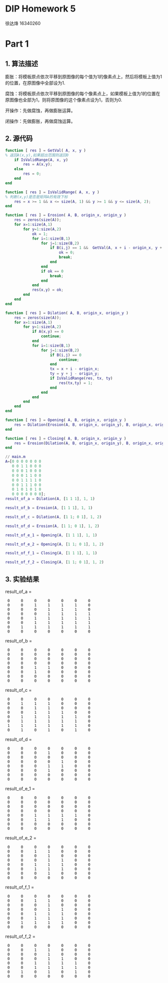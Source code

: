 # DIP Homework 5
徐达烽
16340260

# Part 1

## 1. 算法描述

膨胀：将模板原点依次平移到原图像的每个值为1的像素点上，然后将模板上值为1的位置，在原图像中全部设为1.

腐蚀：将模板原点依次平移到原图像的每个像素点上，如果模板上值为1的位置在原图像也全部为1，则将原图像的这个像素点设为1，否则为0.

开操作：先做腐蚀，再做膨胀运算。

闭操作：先做膨胀，再做腐蚀运算。

## 2. 源代码

```m
function [ res ] = GetVal( A, x, y )
% 返回A(x,y),如果超出范围则返回0
    if IsValidRange(A, x, y)
        res = A(x,y);
    else 
        res = 0;
    end 
end

function [ res ] = IsValidRange( A, x, y )
% 判断(x,y)是否是矩阵A的有效下标
    res = x >= 1 && x <= size(A, 1) && y >= 1 && y <= size(A, 2);
end

function [ res ] = Erosion( A, B, origin_x, origin_y )  
    res = zeros(size(A));
    for x=1:size(A,1)
        for y=1:size(A,2)
            ok = 1;
            for i=1:size(B,1)
                for j=1:size(B,2)
                    if B(i,j) == 1 &&  GetVal(A, x + i - origin_x, y + j - origin_y) == 0
                        ok = 0;
                        break;
                    end
                end
                if ok == 0 
                    break;
                end
            end
            res(x,y) = ok;
        end
    end
end

function [ res ] = Dilation( A, B, origin_x, origin_y )
    res = zeros(size(A));
    for x=1:size(A,1)
        for y=1:size(A,2)
            if A(x,y) == 0
                continue;
            end
            for i=1:size(B,1)
                for j=1:size(B,2)
                    if B(i,j) == 0 
                        continue;
                    end
                    tx = x + i - origin_x;
                    ty = y + j - origin_y;
                    if IsValidRange(res, tx, ty)
                        res(tx,ty) = 1;
                    end
                end
            end
        end
    end 
end

function [ res ] = Opening( A, B, origin_x, origin_y )
    res = Dilation(Erosion(A, B, origin_x, origin_y), B, origin_x, origin_y);
end

function [ res ] = Closing( A, B, origin_x, origin_y )
    res = Erosion(Dilation(A, B, origin_x, origin_y), B, origin_x, origin_y);
end

// main.m
A=[0 0 0 0 0 0 0
   0 0 1 1 0 0 0
   0 0 0 1 0 0 0
   0 0 0 1 1 0 0
   0 0 1 1 1 1 0
   0 0 1 1 1 0 0
   0 1 0 1 0 1 0
   0 0 0 0 0 0 0];
result_of_a = Dilation(A, [1 1 1], 1, 1)

result_of_b = Erosion(A, [1 1 1], 1, 1)

result_of_c = Dilation(A, [1 1; 0 1], 1, 2)

result_of_d = Erosion(A, [1 1; 0 1], 1, 2)

result_of_e_1 = Opening(A, [1 1 1], 1, 1)

result_of_e_2 = Opening(A, [1 1; 0 1], 1, 2)

result_of_f_1 = Closing(A, [1 1 1], 1, 1)

result_of_f_2 = Closing(A, [1 1; 0 1], 1, 2)
```

## 3. 实验结果

result_of_a =

     0     0     0     0     0     0     0
     0     0     1     1     1     1     0
     0     0     0     1     1     1     0
     0     0     0     1     1     1     1
     0     0     1     1     1     1     1
     0     0     1     1     1     1     1
     0     1     1     1     1     1     1
     0     0     0     0     0     0     0


result_of_b =

     0     0     0     0     0     0     0
     0     0     0     0     0     0     0
     0     0     0     0     0     0     0
     0     0     0     0     0     0     0
     0     0     1     1     0     0     0
     0     0     1     0     0     0     0
     0     0     0     0     0     0     0
     0     0     0     0     0     0     0


result_of_c =

     0     0     0     0     0     0     0
     0     1     1     1     0     0     0
     0     0     1     1     0     0     0
     0     0     1     1     1     0     0
     0     1     1     1     1     1     0
     0     1     1     1     1     1     0
     1     1     1     1     1     1     0
     0     1     0     1     0     1     0


result_of_d =

     0     0     0     0     0     0     0
     0     0     0     1     0     0     0
     0     0     0     0     0     0     0
     0     0     0     0     1     0     0
     0     0     0     1     1     0     0
     0     0     0     1     0     0     0
     0     0     0     0     0     0     0
     0     0     0     0     0     0     0


result_of_e_1 =

     0     0     0     0     0     0     0
     0     0     0     0     0     0     0
     0     0     0     0     0     0     0
     0     0     0     0     0     0     0
     0     0     1     1     1     1     0
     0     0     1     1     1     0     0
     0     0     0     0     0     0     0
     0     0     0     0     0     0     0


result_of_e_2 =

     0     0     0     0     0     0     0
     0     0     1     1     0     0     0
     0     0     0     1     0     0     0
     0     0     0     1     1     0     0
     0     0     1     1     1     0     0
     0     0     1     1     1     0     0
     0     0     0     1     0     0     0
     0     0     0     0     0     0     0


result_of_f_1 =

     0     0     0     0     0     0     0
     0     0     1     1     0     0     0
     0     0     0     1     0     0     0
     0     0     0     1     1     0     0
     0     0     1     1     1     0     0
     0     0     1     1     1     0     0
     0     1     1     1     1     0     0
     0     0     0     0     0     0     0


result_of_f_2 =

     0     0     0     0     0     0     0
     0     0     1     1     0     0     0
     0     0     0     1     0     0     0
     0     0     0     1     1     0     0
     0     0     1     1     1     1     0
     0     0     1     1     1     1     0
     0     1     0     1     0     1     0
     0     0     0     0     0     0     0


     